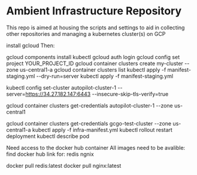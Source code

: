 # Ambient Infrastructure Repository

This repo is aimed at housing the scripts and settings to aid in collecting other repositories and managing a kubernetes cluster(s) on GCP

install gcloud Then:

gcloud components install kubectl
gcloud auth login
gcloud config set project YOUR_PROJECT_ID
gcloud container clusters create my-cluster --zone us-central1-a
gcloud container clusters list
kubectl apply -f manifest-staging.yml --dry-run=server
kubectl apply -f manifest-staging.yml

kubectl config set-cluster autopilot-cluster-1 --server=https://34.27.182.147:6443 --insecure-skip-tls-verify=true

gcloud container clusters get-credentials autopilot-cluster-1 --zone us-central1

<!-- CADE USEFUL COMMANDS -->

gcloud container clusters get-credentials gcgo-test-cluster --zone us-central1-a
kubectl apply -f infra-manifest.yml
kubectl rollout restart deployment <deployment name>
kubectl describe pod <pod name>

<!-- END CADE COMMANDS -->

Need access to the docker hub container
All images need to be avalible:
find docker hub link for:
redis ngnix

docker pull redis:latest
docker pull nginx:latest
